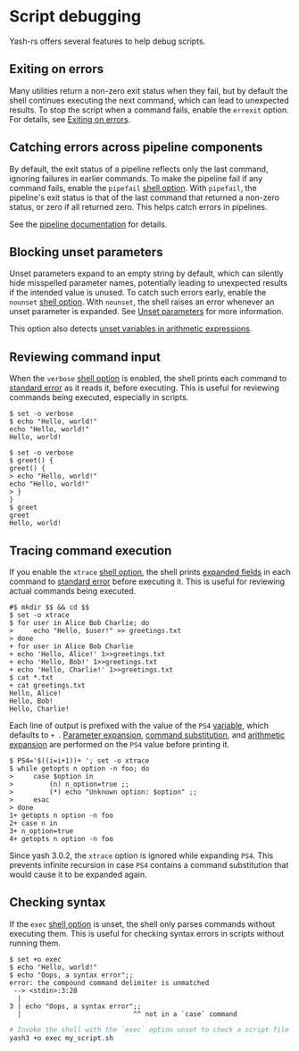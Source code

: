 # Script debugging

Yash-rs offers several features to help debug scripts.

## Exiting on errors

Many utilities return a non-zero exit status when they fail, but by default the shell continues executing the next command, which can lead to unexpected results. To stop the script when a command fails, enable the `errexit` option. For details, see [Exiting on errors](language/commands/exit_status.md#exiting-on-errors).

## Catching errors across pipeline components

By default, the exit status of a pipeline reflects only the last command, ignoring failures in earlier commands. To make the pipeline fail if any command fails, enable the `pipefail` [shell option]. With `pipefail`, the pipeline's exit status is that of the last command that returned a non-zero status, or zero if all returned zero. This helps catch errors in pipelines.

See the [pipeline documentation](language/commands/pipelines.md#catching-errors-across-pipeline-components) for details.

## Blocking unset parameters

Unset parameters expand to an empty string by default, which can silently hide misspelled parameter names, potentially leading to unexpected results if the intended value is unused. To catch such errors early, enable the `nounset` [shell option]. With `nounset`, the shell raises an error whenever an unset parameter is expanded. See [Unset parameters](language/words/parameters.md#unset-parameters) for more information.

This option also detects [unset variables in arithmetic expressions](arithmetic.md#variables).

## Reviewing command input

When the `verbose` [shell option] is enabled, the shell prints each command to [standard error] as it reads it, before executing. This is useful for reviewing commands being executed, especially in scripts.

```shell
$ set -o verbose
$ echo "Hello, world!"
echo "Hello, world!"
Hello, world!
```

```shell
$ set -o verbose
$ greet() {
greet() {
> echo "Hello, world!"
echo "Hello, world!"
> }
}
$ greet
greet
Hello, world!
```

## Tracing command execution

If you enable the `xtrace` [shell option], the shell prints [expanded fields](language/words/index.html#word-expansion) in each command to [standard error] before executing it. This is useful for reviewing actual commands being executed.

```shell,hidelines=#
#$ mkdir $$ && cd $$
$ set -o xtrace
$ for user in Alice Bob Charlie; do
>     echo "Hello, $user!" >> greetings.txt
> done
+ for user in Alice Bob Charlie
+ echo 'Hello, Alice!' 1>>greetings.txt
+ echo 'Hello, Bob!' 1>>greetings.txt
+ echo 'Hello, Charlie!' 1>>greetings.txt
$ cat *.txt
+ cat greetings.txt
Hello, Alice!
Hello, Bob!
Hello, Charlie!
```

<!-- markdownlint-disable-next-line MD038 -->
Each line of output is prefixed with the value of the `PS4` [variable](language/parameters/variables.md), which defaults to `+ `. [Parameter expansion](language/words/parameters.md), [command substitution](language/words/command_substitution.md), and [arithmetic expansion](language/words/arithmetic.md) are performed on the `PS4` value before printing it.

```shell
$ PS4='$((i=i+1))+ '; set -o xtrace
$ while getopts n option -n foo; do
>     case $option in
>         (n) n_option=true ;;
>         (*) echo "Unknown option: $option" ;;
>     esac
> done
1+ getopts n option -n foo
2+ case n in
3+ n_option=true
4+ getopts n option -n foo
```

Since yash 3.0.2, the `xtrace` option is ignored while expanding `PS4`. This prevents infinite recursion in case `PS4` contains a command substitution that would cause it to be expanded again.

## Checking syntax

If the `exec` [shell option] is unset, the shell only parses commands without executing them. This is useful for checking syntax errors in scripts without running them.

<!-- markdownlint-disable MD014 -->
```shell
$ set +o exec
$ echo "Hello, world!"
$ echo "Oops, a syntax error";;
error: the compound command delimiter is unmatched
 --> <stdin>:3:28
  |
3 | echo "Oops, a syntax error";;
  |                            ^^ not in a `case` command
```
<!-- markdownlint-enable MD014 -->

```sh
# Invoke the shell with the `exec` option unset to check a script file
yash3 +o exec my_script.sh
```

<!-- TODO: ## DEBUG trap: Run a command before every simple command (advanced debugging). -->

[shell option]: environment/options.md
[standard error]: language/redirections/index.html#what-are-file-descriptors
